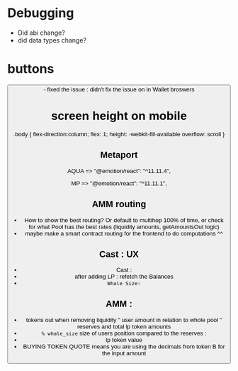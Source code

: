 # Debugging

- Did abi change?
- did data types change?

# buttons

<button type="button"> - fixed the issue : didn't fix the issue on in Wallet broswers

# screen height on mobile

.body {
flex-direction:column;
flex: 1;
height: -webkit-fill-available
overflow: scroll
}

## Metaport

AQUA => "@emotion/react": "^11.11.4",

MP => "@emotion/react": "^11.11.1",

## AMM routing

- How to show the best routing? Or default to multihop 100% of time, or check for what Pool has the best rates (liquidity amounts, getAmountsOut logic)
- maybe make a smart contract routing for the frontend to do computations ^^

## Cast : UX

- Cast :
- after adding LP : refetch the Balances
- `Whale Size:`

## AMM :

- tokens out when removing liquidity " user amount in relation to whole pool " reserves and total lp token amounts
- `% whale_size` size of users position compared to the reserves :
- lp token value
- BUYING TOKEN QUOTE means you are using the decimals from token B for the input amount
